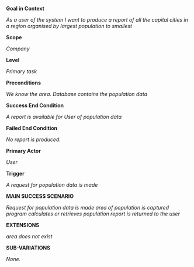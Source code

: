 **Goal in Context**

_As a user of the system I want to produce a report of all the capital cities in a region organised by largest population to smallest_

**Scope**

_Company_

**Level**

_Primary task_

**Preconditions**

_We know the area. Database contains the population data_

**Success End Condition**

_A report is available for User of population data_

**Failed End Condition**

_No report is produced._

**Primary Actor**

_User_

**Trigger**

_A request for population data is made_

**MAIN SUCCESS SCENARIO**

_Request for population data is made
area of population is captured
program calculates or retrieves population
report is returned to the user_

**EXTENSIONS**

_area does not exist_

**SUB-VARIATIONS**

_None._